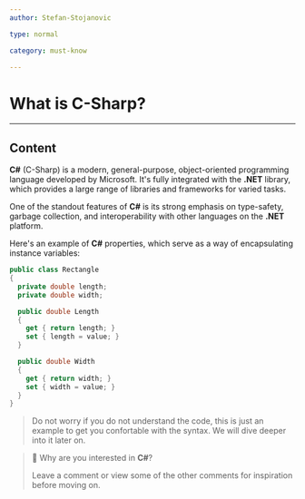 ```yaml
---
author: Stefan-Stojanovic

type: normal

category: must-know

---
```


# What is C-Sharp?

---

## Content

**C#** (C-Sharp) is a modern, general-purpose, object-oriented programming language developed by Microsoft. It's fully integrated with the **.NET** library, which provides a large range of libraries and frameworks for varied tasks.

One of the standout features of **C#** is its strong emphasis on type-safety, garbage collection, and interoperability with other languages on the **.NET** platform.

Here's an example of **C#** properties, which serve as a way of encapsulating instance variables:
```csharp
public class Rectangle
{
  private double length;
  private double width;

  public double Length
  {
    get { return length; }
    set { length = value; }
  }

  public double Width
  {
    get { return width; }
    set { width = value; }
  }
}
```

> Do not worry if you do not understand the code, this is just an example to get you confortable with the syntax. We will dive deeper into it later on.

> 💬 Why are you interested in **C#**?
> 
> Leave a comment or view some of the other comments for inspiration before moving on.

